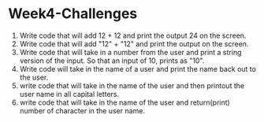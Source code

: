 # Week4-Challenges
1. Write code that will add 12 + 12 and print the output 24 on the screen.
2. Write code that will add "12" + "12" and print the output on the screen.
3. Write code that will take in a number from the user and print a string version of the input. So that an input of 10, prints as "10".
4. Write code will take in the name of a user and print the name back out to the user.
5. write code that will take in the name of the user and then printout the user name in all capital letters. 
6. write code that will take in the name of the user and return(print) number of character in the user name. 

